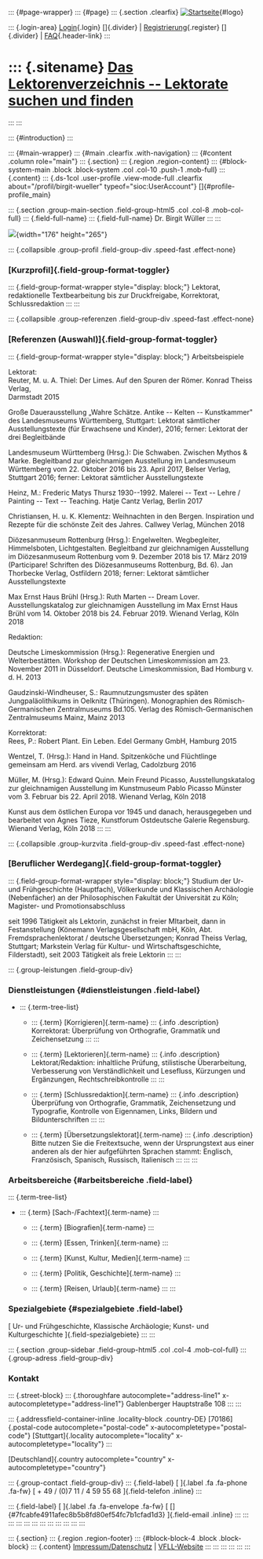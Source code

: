 ::: {#page-wrapper}
::: {#page}
::: {.section .clearfix}
[![Startseite](https://www.lektoren.de/sites/default/files/VfLL_logo.jpg)](/ "Startseite"){#logo}

::: {.login-area}
[Login](/user){.login} []{.divider} \|
[Registrierung](/user/register){.register} []{.divider} \|
[FAQ](/faq-page){.header-link}
:::

::: {.sitename}
[Das Lektorenverzeichnis -- Lektorate suchen und finden](/ "Startseite")
========================================================================
:::
:::

::: {#introduction}
:::

::: {#main-wrapper}
::: {#main .clearfix .with-navigation}
::: {#content .column role="main"}
::: {.section}
::: {.region .region-content}
::: {#block-system-main .block .block-system .col .col-10 .push-1 .mob-full}
::: {.content}
::: {.ds-1col .user-profile .view-mode-full .clearfix about="/profil/birgit-wueller" typeof="sioc:UserAccount"}
[]{#profile-profile_main}

::: {.section .group-main-section .field-group-html5 .col .col-8 .mob-col-full}
::: {.field-full-name}
::: {.field-full-name}
Dr. Birgit Wüller
:::
:::

![](https://www.lektoren.de/sites/default/files/styles/profile-image-full/public/users/profile_img/at0070.jpg?itok=WHiFLK41){width="176"
height="265"}

::: {.collapsible .group-profil .field-group-div .speed-fast .effect-none}
### [Kurzprofil]{.field-group-format-toggler}

::: {.field-group-format-wrapper style="display: block;"}
Lektorat, redaktionelle Textbearbeitung bis zur Druckfreigabe,
Korrektorat, Schlussredaktion
:::
:::

::: {.collapsible .group-referenzen .field-group-div .speed-fast .effect-none}
### [Referenzen (Auswahl)]{.field-group-format-toggler}

::: {.field-group-format-wrapper style="display: block;"}
Arbeitsbeispiele

Lektorat:\
Reuter, M. u. A. Thiel: Der Limes. Auf den Spuren der Römer. Konrad
Theiss Verlag,\
Darmstadt 2015

Große Dauerausstellung „Wahre Schätze. Antike -- Kelten -- Kunstkammer"
des Landesmuseums Württemberg, Stuttgart: Lektorat sämtlicher
Ausstellungstexte (für Erwachsene und Kinder), 2016; ferner: Lektorat
der drei Begleitbände

Landesmuseum Württemberg (Hrsg.): Die Schwaben. Zwischen Mythos & Marke.
Begleitband zur gleichnamigen Ausstellung im Landesmuseum Württemberg
vom 22. Oktober 2016 bis 23. April 2017, Belser Verlag, Stuttgart 2016;
ferner: Lektorat sämtlicher Ausstellungstexte

Heinz, M.: Frederic Matys Thursz 1930--1992. Malerei -- Text -- Lehre /
Painting -- Text -- Teaching. Hatje Cantz Verlag, Berlin 2017

Christiansen, H. u. K. Klementz: Weihnachten in den Bergen. Inspiration
und Rezepte für die schönste Zeit des Jahres. Callwey Verlag, München
2018

Diözesanmuseum Rottenburg (Hrsg.): Engelwelten. Wegbegleiter,
Himmelsboten, Lichtgestalten. Begleitband zur gleichnamigen Ausstellung
im Diözesanmuseum Rottenburg vom 9. Dezember 2018 bis 17. März 2019
(Participare! Schriften des Diözesanmuseums Rottenburg, Bd. 6). Jan
Thorbecke Verlag, Ostfildern 2018; ferner: Lektorat sämtlicher
Ausstellungstexte

Max Ernst Haus Brühl (Hrsg.): Ruth Marten -- Dream Lover.
Ausstellungskatalog zur gleichnamigen Ausstellung im Max Ernst Haus
Brühl vom 14. Oktober 2018 bis 24. Februar 2019. Wienand Verlag, Köln
2018

Redaktion:

Deutsche Limeskommission (Hrsg.): Regenerative Energien und
Welterbestätten. Workshop der Deutschen Limeskommission am 23. November
2011 in Düsseldorf. Deutsche Limeskommission, Bad Homburg v. d. H. 2013

Gaudzinski-Windheuser, S.: Raumnutzungsmuster des späten
Jungpaläolithikums in Oelknitz (Thüringen). Monographien des
Römisch-Germanischen Zentralmuseums Bd.105. Verlag des
Römisch-Germanischen Zentralmuseums Mainz, Mainz 2013

Korrektorat:\
Rees, P.: Robert Plant. Ein Leben. Edel Germany GmbH, Hamburg 2015

Wentzel, T. (Hrsg.): Hand in Hand. Spitzenköche und Flüchtlinge
gemeinsam am Herd. ars vivendi Verlag, Cadolzburg 2016

Müller, M. (Hrsg.): Edward Quinn. Mein Freund Picasso,
Ausstellungskatalog zur gleichnamigen Ausstellung im Kunstmuseum Pablo
Picasso Münster vom 3. Februar bis 22. April 2018. Wienand Verlag, Köln
2018

Kunst aus dem östlichen Europa vor 1945 und danach, herausgegeben und
bearbeitet von Agnes Tieze, Kunstforum Ostdeutsche Galerie Regensburg.
Wienand Verlag, Köln 2018
:::
:::

::: {.collapsible .group-kurzvita .field-group-div .speed-fast .effect-none}
### [Beruflicher Werdegang]{.field-group-format-toggler}

::: {.field-group-format-wrapper style="display: block;"}
Studium der Ur- und Frühgeschichte (Hauptfach), Völkerkunde und
Klassischen Archäologie (Nebenfächer) an der Philosophischen Fakultät
der Universität zu Köln; Magister- und Promotionsabschluss

seit 1996 Tätigkeit als Lektorin, zunächst in freier MItarbeit, dann in
Festanstellung (Könemann Verlagsgesellschaft mbH, Köln, Abt.
Fremdsprachenlektorat / deutsche Übersetzungen; Konrad Theiss Verlag,
Stuttgart; Markstein Verlag für Kultur- und Wirtschaftsgeschichte,
Filderstadt), seit 2003 Tätigkeit als freie Lektorin
:::
:::

::: {.group-leistungen .field-group-div}
### Dienstleistungen {#dienstleistungen .field-label}

-   ::: {.term-tree-list}
    -   ::: {.term}
        [Korrigieren]{.term-name}
        ::: {.info .description}
        Korrektorat: Überprüfung von Orthografie, Grammatik und
        Zeichensetzung
        :::
        :::

    -   ::: {.term}
        [Lektorieren]{.term-name}
        ::: {.info .description}
        Lektorat/Redaktion: inhaltliche Prüfung, stilistische
        Überarbeitung, Verbesserung von Verständlichkeit und Lesefluss,
        Kürzungen und Ergänzungen, Rechtschreibkontrolle
        :::
        :::

    -   ::: {.term}
        [Schlussredaktion]{.term-name}
        ::: {.info .description}
        Überprüfung von Orthografie, Grammatik, Zeichensetzung und
        Typografie, Kontrolle von Eigennamen, Links, Bildern und
        Bildunterschriften
        :::
        :::

    -   ::: {.term}
        [Übersetzungslektorat]{.term-name}
        ::: {.info .description}
        Bitte nutzen Sie die Freitextsuche, wenn der Ursprungstext aus
        einer anderen als der hier aufgeführten Sprachen stammt:
        Englisch, Französisch, Spanisch, Russisch, Italienisch
        :::
        :::
    :::

### Arbeitsbereiche {#arbeitsbereiche .field-label}

::: {.term-tree-list}
-   ::: {.term}
    [Sach-/Fachtext]{.term-name}
    :::

    -   ::: {.term}
        [Biografien]{.term-name}
        :::

    -   ::: {.term}
        [Essen, Trinken]{.term-name}
        :::

    -   ::: {.term}
        [Kunst, Kultur, Medien]{.term-name}
        :::

    -   ::: {.term}
        [Politik, Geschichte]{.term-name}
        :::

    -   ::: {.term}
        [Reisen, Urlaub]{.term-name}
        :::
:::

### Spezialgebiete {#spezialgebiete .field-label}

[ Ur- und Frühgeschichte, Klassische Archäologie; Kunst- und
Kulturgeschichte ]{.field-spezialgebiete}
:::
:::

::: {.section .group-sidebar .field-group-html5 .col .col-4 .mob-col-full}
::: {.group-adress .field-group-div}
### Kontakt

::: {.street-block}
::: {.thoroughfare autocomplete="address-line1" x-autocompletetype="address-line1"}
Gablenberger Hauptstraße 108
:::
:::

::: {.addressfield-container-inline .locality-block .country-DE}
[70186]{.postal-code autocomplete="postal-code"
x-autocompletetype="postal-code"} [Stuttgart]{.locality
autocomplete="locality" x-autocompletetype="locality"}
:::

[Deutschland]{.country autocomplete="country"
x-autocompletetype="country"}

::: {.group-contact .field-group-div}
::: {.field-label}
[ ]{.label .fa .fa-phone .fa-fw} [ + 49 / (0)7 11 / 4 59 55 68
]{.field-telefon .inline}
:::

::: {.field-label}
[ ]{.label .fa .fa-envelope .fa-fw} [
[]{#7fcabfe4911afec8b5b8fd80ef54fc7b1cfad1d3} ]{.field-email .inline}
:::
:::
:::
:::
:::
:::
:::
:::
:::
:::
:::
:::

::: {.section}
::: {.region .region-footer}
::: {#block-block-4 .block .block-block}
::: {.content}
[Impressum/Datenschutz](/impressum) \|
[VFLL-Website](http://www.vfll.de)
:::
:::
:::
:::
:::
:::

